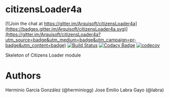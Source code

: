# citizensLoader4a

[![Join the chat at https://gitter.im/Arquisoft/citizensLoader4a](https://badges.gitter.im/Arquisoft/citizensLoader4a.svg)](https://gitter.im/Arquisoft/citizensLoader4a?utm_source=badge&utm_medium=badge&utm_campaign=pr-badge&utm_content=badge)
[![Build Status](https://travis-ci.org/Arquisoft/citizensLoader4a.svg?branch=master)](https://travis-ci.org/Arquisoft/citizensLoader4a)
[![Codacy Badge](https://api.codacy.com/project/badge/Grade/e680327c40a44a6b8378a8171066e341)](https://www.codacy.com/app/jelabra/citizensLoader4a?utm_source=github.com&utm_medium=referral&utm_content=Arquisoft/citizensLoader4a&utm_campaign=badger)
[![codecov](https://codecov.io/gh/Arquisoft/citizensLoader4a/branch/master/graph/badge.svg)](https://codecov.io/gh/Arquisoft/citizensLoader4a)

Skeleton of Citizens Loader module

# Authors

Herminio García González (@herminiogg)
Jose Emilio Labra Gayo (@labra)
